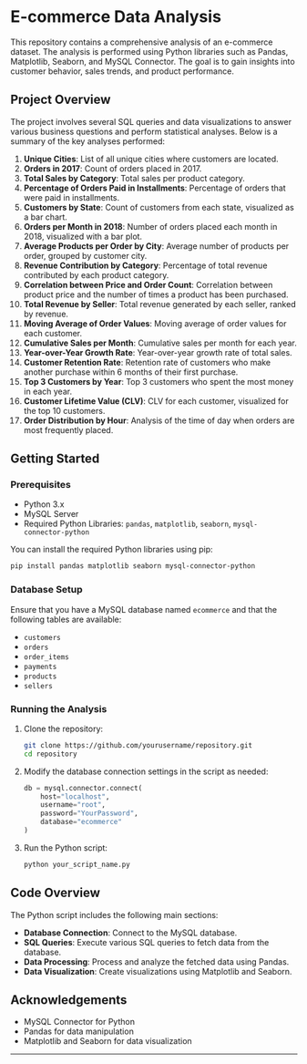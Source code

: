 # E-commerce Data Analysis

This repository contains a comprehensive analysis of an e-commerce dataset. The analysis is performed using Python libraries such as Pandas, Matplotlib, Seaborn, and MySQL Connector. The goal is to gain insights into customer behavior, sales trends, and product performance.

## Project Overview

The project involves several SQL queries and data visualizations to answer various business questions and perform statistical analyses. Below is a summary of the key analyses performed:

1. **Unique Cities**: List of all unique cities where customers are located.
2. **Orders in 2017**: Count of orders placed in 2017.
3. **Total Sales by Category**: Total sales per product category.
4. **Percentage of Orders Paid in Installments**: Percentage of orders that were paid in installments.
5. **Customers by State**: Count of customers from each state, visualized as a bar chart.
6. **Orders per Month in 2018**: Number of orders placed each month in 2018, visualized with a bar plot.
7. **Average Products per Order by City**: Average number of products per order, grouped by customer city.
8. **Revenue Contribution by Category**: Percentage of total revenue contributed by each product category.
9. **Correlation between Price and Order Count**: Correlation between product price and the number of times a product has been purchased.
10. **Total Revenue by Seller**: Total revenue generated by each seller, ranked by revenue.
11. **Moving Average of Order Values**: Moving average of order values for each customer.
12. **Cumulative Sales per Month**: Cumulative sales per month for each year.
13. **Year-over-Year Growth Rate**: Year-over-year growth rate of total sales.
14. **Customer Retention Rate**: Retention rate of customers who make another purchase within 6 months of their first purchase.
15. **Top 3 Customers by Year**: Top 3 customers who spent the most money in each year.
16. **Customer Lifetime Value (CLV)**: CLV for each customer, visualized for the top 10 customers.
17. **Order Distribution by Hour**: Analysis of the time of day when orders are most frequently placed.

## Getting Started

### Prerequisites

- Python 3.x
- MySQL Server
- Required Python Libraries: `pandas`, `matplotlib`, `seaborn`, `mysql-connector-python`

You can install the required Python libraries using pip:

```bash
pip install pandas matplotlib seaborn mysql-connector-python
```

### Database Setup

Ensure that you have a MySQL database named `ecommerce` and that the following tables are available:

- `customers`
- `orders`
- `order_items`
- `payments`
- `products`
- `sellers`

### Running the Analysis

1. Clone the repository:

    ```bash
    git clone https://github.com/yourusername/repository.git
    cd repository
    ```

2. Modify the database connection settings in the script as needed:

    ```python
    db = mysql.connector.connect(
        host="localhost",
        username="root",
        password="YourPassword",
        database="ecommerce"
    )
    ```

3. Run the Python script:

    ```bash
    python your_script_name.py
    ```

## Code Overview

The Python script includes the following main sections:

- **Database Connection**: Connect to the MySQL database.
- **SQL Queries**: Execute various SQL queries to fetch data from the database.
- **Data Processing**: Process and analyze the fetched data using Pandas.
- **Data Visualization**: Create visualizations using Matplotlib and Seaborn.

## Acknowledgements

- MySQL Connector for Python
- Pandas for data manipulation
- Matplotlib and Seaborn for data visualization

---
